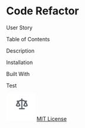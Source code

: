 # Code Refactor

User Story

Table of Contents

Description

Installation

Built With

Test

![License icon](./assets/images/license.png) [MIT License](https://github.com/gilorcilla/code_refactor/blob/master/LICENSE)
